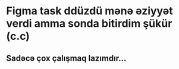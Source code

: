 # Figma task ddüzdü mənə əziyyət verdi amma sonda bitirdim şükür **(c.c)**

## Sadəcə çox çalışmaq lazımdır...


